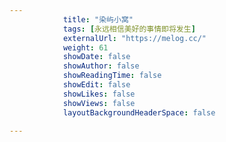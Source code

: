 ```yaml
---
            title: "染屿小窝"
            tags: [永远相信美好的事情即将发生]
            externalUrl: "https://melog.cc/"
            weight: 61
            showDate: false
            showAuthor: false
            showReadingTime: false
            showEdit: false
            showLikes: false
            showViews: false
            layoutBackgroundHeaderSpace: false
            
---
```


